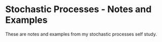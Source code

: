 Stochastic Processes - Notes and Examples
=============

These are notes and examples from my stochastic processes self study.
